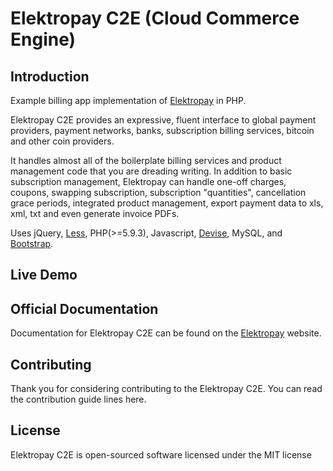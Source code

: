 <h1><a name="user-content-laravel-cashier" class="anchor" href="#elektropay-c2e" aria-hidden="true"><span class="octicon octicon-link"></span></a>Elektropay C2E (Cloud Commerce Engine)</h1>


<h2>Introduction</h2>

<p>Example billing app implementation of <a href="https://www.elektropay.com">Elektropay</a> in PHP.</p>
<p>Elektropay C2E provides an expressive, fluent interface to global payment providers, payment networks, banks, subscription billing services, bitcoin and other coin providers.</p> <p>It handles almost all of the boilerplate billing services and product management code that you are dreading writing. In addition to basic subscription management, Elektropay can handle one-off charges, coupons, swapping subscription, subscription "quantities", cancellation grace periods, integrated product management, export payment data to xls, xml, txt and even generate invoice PDFs. </p>

<p>Uses jQuery, <a href="http://lesscss.org/">Less</a>, PHP(&gt;=5.9.3), Javascript, <a href="https://github.com/plataformatec/devise">Devise</a>, MySQL, and
<a href="http://twitter.github.com/bootstrap/">Bootstrap</a>.</p>


<h2>
<a name="user-content-live-demo" class="anchor" href="#https://www.elektropay.com/billing" aria-hidden="true"><span class="octicon octicon-link"></span></a>Live Demo</h2>

<h2>Official Documentation</h2>

Documentation for Elektropay C2E can be found on the <a href="https://www.elektropay.com">Elektropay</a> website.

<h2>Contributing</h2>

Thank you for considering contributing to the Elektropay C2E. You can read the contribution guide lines here.

<h2>License</h2>

Elektropay C2E is open-sourced software licensed under the MIT license
